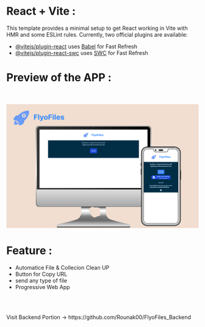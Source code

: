 # React + Vite :

This template provides a minimal setup to get React working in Vite with HMR and some ESLint rules.
Currently, two official plugins are available:

- [@vitejs/plugin-react](https://github.com/vitejs/vite-plugin-react/blob/main/packages/plugin-react/README.md) uses [Babel](https://babeljs.io/) for Fast Refresh
- [@vitejs/plugin-react-swc](https://github.com/vitejs/vite-plugin-react-swc) uses [SWC](https://swc.rs/) for Fast Refresh

# Preview of the APP :
<br/>
<br/>
<img src="./ScreenShorts/Preview.png" alt="Priviw Picture"/>

# Feature : 
  - Automatice File & Collecion Clean UP
  - Button for Copy URL
  - send any type of file
  - Progressive Web App

<br/>
<br/>
<p>Visit Backend Portion -> https://github.com/Rounak00/FlyoFiles_Backend</p>
